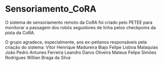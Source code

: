 # Sensoriamento_CoRA
O sistema de sensoriamento remoto da CoRA foi criado pelo PETEE para monitorar a passagem dos robôs seguidores de linha pelos checkpoins da pista da CoRA.

O grupo agradece, especialmente, aos ex-petianos responsáveis pela criação do sistema:
  Vitor Henrique Madureira Biajo
  Felipe Lisboa Malaquias
  João Pedro Antunes Ferreira
  Leandro Daros Oliveira
  Mateus Felipe Simões Rodrigues
  Willian Braga da Silva
